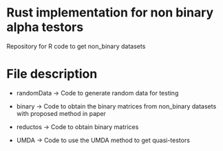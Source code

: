 # Rust implementation for non binary alpha testors
Repository for R code to get non_binary datasets

# File description

- randomData -> Code to generate random data for testing

- binary -> Code to obtain the binary matrices from non_binary datasets with proposed method in paper

- reductos -> Code to obtain binary matrices 

- UMDA -> Code to use the UMDA method to get quasi-testors
